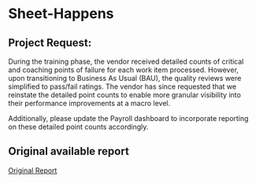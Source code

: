 # Sheet-Happens

## Project Request: 
During the training phase, the vendor received detailed counts of critical and coaching points of failure for each work item processed. However, upon transitioning to Business As Usual (BAU), the quality reviews were simplified to pass/fail ratings. The vendor has since requested that we reinstate the detailed point counts to enable more granular visibility into their performance improvements at a macro level.

Additionally, please update the Payroll dashboard to incorporate reporting on these detailed point counts accordingly.

## Original available report
[Original Report](https://github.com/ADeabenderfer/Sheet-Happens/blob/main/Original%20Payroll%20BAU%20Huddle%20Dashboard.pdf)

